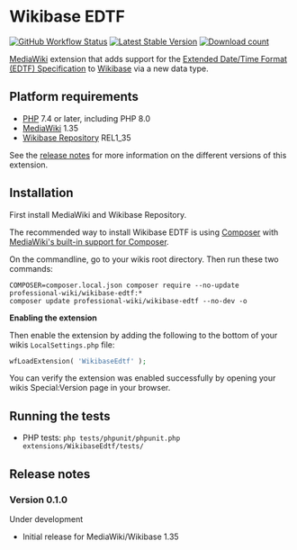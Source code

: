 # Wikibase EDTF

[![GitHub Workflow Status](https://img.shields.io/github/workflow/status/ProfessionalWiki/WikibaseEdtf/CI/master)](https://github.com/ProfessionalWiki/WikibaseEdtf/actions?query=workflow%3ACI)
[![Latest Stable Version](https://poser.pugx.org/professional-wiki/wikibase-edtf/version.png)](https://packagist.org/packages/professional-wiki/wikibase-edtf)
[![Download count](https://poser.pugx.org/professional-wiki/wikibase-edtf/d/total.png)](https://packagist.org/packages/professional-wiki/wikibase-edtf)

[MediaWiki] extension that adds support for the [Extended Date/Time Format (EDTF) Specification][EDTF] to [Wikibase] via a new data type.

## Platform requirements

* [PHP] 7.4 or later, including PHP 8.0
* [MediaWiki] 1.35
* [Wikibase Repository] REL1_35

See the [release notes](#release-notes) for more information on the different versions of this extension.

## Installation

First install MediaWiki and Wikibase Repository.

The recommended way to install Wikibase EDTF is using [Composer] with
[MediaWiki's built-in support for Composer][Composer install].

On the commandline, go to your wikis root directory. Then run these two commands:

```shell script
COMPOSER=composer.local.json composer require --no-update professional-wiki/wikibase-edtf:*
composer update professional-wiki/wikibase-edtf --no-dev -o
```

**Enabling the extension**

Then enable the extension by adding the following to the bottom of your wikis `LocalSettings.php` file:

```php
wfLoadExtension( 'WikibaseEdtf' );
```

You can verify the extension was enabled successfully by opening your wikis Special:Version page in your browser.

## Running the tests

* PHP tests: `php tests/phpunit/phpunit.php extensions/WikibaseEdtf/tests/`

## Release notes

### Version 0.1.0

Under development

* Initial release for MediaWiki/Wikibase 1.35

[Professional.Wiki]: https://professional.wiki
[EDTF]: https://www.loc.gov/standards/datetime/
[Wikibase]: https://wikibase.consulting/what-is-wikibase/
[MediaWiki]: https://www.mediawiki.org
[PHP]: https://www.php.net
[Wikibase Repository]: https://www.mediawiki.org/wiki/Extension:Wikibase_Repository
[Composer]: https://getcomposer.org
[Composer install]: https://professional.wiki/en/articles/installing-mediawiki-extensions-with-composer
